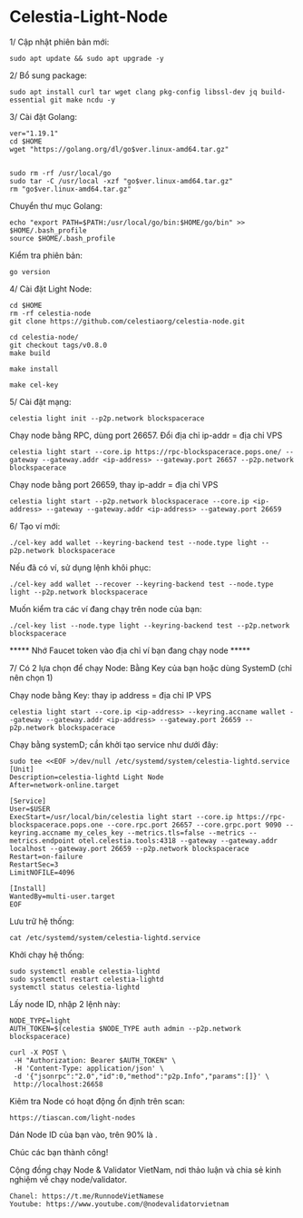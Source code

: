 # Celestia-Light-Node

1/ Cập nhật phiên bản mới:

    sudo apt update && sudo apt upgrade -y
    
2/ Bổ sung package:

    sudo apt install curl tar wget clang pkg-config libssl-dev jq build-essential git make ncdu -y
    
3/ Cài đặt Golang:

    ver="1.19.1" 
    cd $HOME 
    wget "https://golang.org/dl/go$ver.linux-amd64.tar.gz" 
    
    
    sudo rm -rf /usr/local/go 
    sudo tar -C /usr/local -xzf "go$ver.linux-amd64.tar.gz" 
    rm "go$ver.linux-amd64.tar.gz"

Chuyển thư mục Golang:

    echo "export PATH=$PATH:/usr/local/go/bin:$HOME/go/bin" >> $HOME/.bash_profile
    source $HOME/.bash_profile

Kiểm tra phiên bản:

    go version
    
4/ Cài đặt Light Node:

    cd $HOME 
    rm -rf celestia-node 
    git clone https://github.com/celestiaorg/celestia-node.git

    cd celestia-node/ 
    git checkout tags/v0.8.0
    make build 

    make install 
    
    make cel-key
    
5/ Cài đặt mạng:

    celestia light init --p2p.network blockspacerace 
 
Chạy node bằng RPC, dùng port 26657. Đổi địa chỉ ip-addr = địa chỉ VPS

    celestia light start --core.ip https://rpc-blockspacerace.pops.one/ --gateway --gateway.addr <ip-address> --gateway.port 26657 --p2p.network blockspacerace
    
Chạy node bằng port 26659, thay ip-addr = địa chỉ VPS

    celestia light start --p2p.network blockspacerace --core.ip <ip-address> --gateway --gateway.addr <ip-address> --gateway.port 26659
    
6/ Tạo ví mới:

    ./cel-key add wallet --keyring-backend test --node.type light --p2p.network blockspacerace
    
Nếu đã có ví, sử dụng lệnh khôi phục:

    ./cel-key add wallet --recover --keyring-backend test --node.type light --p2p.network blockspacerace
    
Muốn kiểm tra các ví đang chạy trên node của bạn:

    ./cel-key list --node.type light --keyring-backend test --p2p.network blockspacerace
    
***** Nhớ Faucet token vào địa chỉ ví bạn đang chạy node *****

7/ Có 2 lựa chọn để chạy Node: Bằng Key của bạn hoặc dùng SystemD (chỉ nên chọn 1)

Chạy node bằng Key: thay ip address = địa chỉ IP VPS

    celestia light start --core.ip <ip-address> --keyring.accname wallet --gateway --gateway.addr <ip-address> --gateway.port 26659 --p2p.network blockspacerace
    
Chạy bằng systemD; cần khởi tạo service như dưới đây:

    sudo tee <<EOF >/dev/null /etc/systemd/system/celestia-lightd.service
    [Unit]
    Description=celestia-lightd Light Node
    After=network-online.target

    [Service]
    User=$USER
    ExecStart=/usr/local/bin/celestia light start --core.ip https://rpc-blockspacerace.pops.one --core.rpc.port 26657 --core.grpc.port 9090 --      keyring.accname my_celes_key --metrics.tls=false --metrics --metrics.endpoint otel.celestia.tools:4318 --gateway --gateway.addr localhost --gateway.port 26659 --p2p.network blockspacerace
    Restart=on-failure
    RestartSec=3
    LimitNOFILE=4096

    [Install]
    WantedBy=multi-user.target
    EOF

Lưu trữ hệ thống:

    cat /etc/systemd/system/celestia-lightd.service
    
Khởi chạy hệ thống:

    sudo systemctl enable celestia-lightd
    sudo systemctl restart celestia-lightd
    systemctl status celestia-lightd

Lấy node ID, nhập 2 lệnh này:

    NODE_TYPE=light
    AUTH_TOKEN=$(celestia $NODE_TYPE auth admin --p2p.network blockspacerace)

    curl -X POST \
     -H "Authorization: Bearer $AUTH_TOKEN" \
     -H 'Content-Type: application/json' \
     -d '{"jsonrpc":"2.0","id":0,"method":"p2p.Info","params":[]}' \
     http://localhost:26658

Kiêm tra Node có hoạt động ổn định trên scan:

    https://tiascan.com/light-nodes
    
Dán Node ID của bạn vào, trên 90% là .

Chúc các bạn thành công!

Cộng đồng chạy Node & Validator VietNam, nơi thảo luận và chia sẻ kinh nghiệm về chạy node/validator.

    Chanel: https://t.me/RunnodeVietNamese
    Youtube: https://www.youtube.com/@nodevalidatorvietnam
